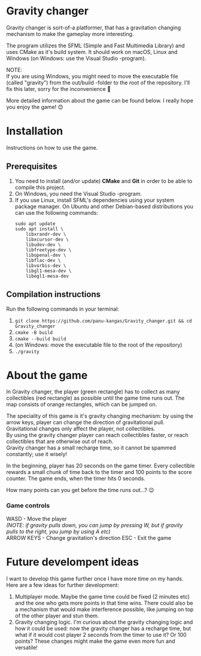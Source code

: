# Gravity changer

Gravity changer is sort-of-a platformer, that has a gravitation changing mechanism to make the gameplay more interesting.

The program utilizes the SFML (Simple and Fast Multimedia Library) and uses CMake as it's build system. It should work on macOS, Linux and Windows (on Windows: use the Visual Studio -program).  

NOTE:   
If you are using Windows, you might need to move the executable file (called "gravity") from the out/build -folder to the root of the repository. I'll fix this later, sorry for the inconvenience 🙈

More detailed information about the game can be found below. 
I really hope you enjoy the game! 😊 

# Installation

Instructions on how to use the game.

## Prerequisites

1. You need to install (and/or update) **CMake** and **Git** in order to be able to compile this project.  
2. On Windows, you need the Visual Studio -program.  
3. If you use Linux, install SFML's dependencies using your system package manager. On Ubuntu and other Debian-based distributions you can use the following commands:
    ```
    sudo apt update
    sudo apt install \
        libxrandr-dev \
        libxcursor-dev \
        libudev-dev \
        libfreetype-dev \
        libopenal-dev \
        libflac-dev \
        libvorbis-dev \
        libgl1-mesa-dev \
        libegl1-mesa-dev
    ```

## Compilation instructions

Run the following commands in your terminal:

1. ```git clone https://github.com/panu-kangas/Gravity_changer.git && cd Gravity_changer```  
2. ```cmake -B build```  
3. ```cmake --build build```
4. (on Windows: move the executable file to the root of the repository)
5. ```./gravity```

# About the game

In Gravity changer, the player (green rectangle) has to collect as many collectibles (red rectangle) as possible until the game time runs out. The map consists of orange rectangles, which can be jumped on.  

The speciality of this game is it's gravity changing mechanism: by using the arrow keys, player can change the direction of gravitational pull. Gravitational changes only affect the player, not collectibles.  
By using the gravity changer player can reach collectibles faster, or reach collectibles that are otherwise out of reach.  
Gravity changer has a small recharge time, so it cannot be spammed constantly; use it wisely!

In the beginning, player has 20 seconds on the game timer. Every collectible rewards a small chunk of time back to the timer and 100 points to the score counter. The game ends, when the timer hits 0 seconds.  
  
How many points can you get before the time runs out...? 😉

### Game controls

WASD - Move the player  
*(NOTE: if gravity pulls down, you can jump by pressing W, but if gravity pulls to the right, you jump by using A etc)*  
ARROW KEYS - Change gravitation's direction 
ESC - Exit the game

# Future develompent ideas

I want to develop this game further once I have more time on my hands. Here are a few ideas for further development:  

1. Multiplayer mode. Maybe the game time could be fixed (2 minutes etc) and the one who gets more points in that time wins. There could also be a mechanism that would make interference possible, like jumping on top of the other player and stun them.
2. Gravity changing logic. I'm curious about the gravity changing logic and how it could be used: now the gravity changer has a recharge time, but what if it would cost player 2 seconds from the timer to use it? Or 100 points? These changes might make the game even more fun and versatile! 

